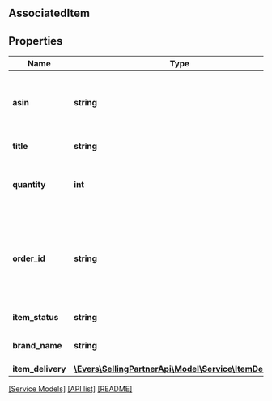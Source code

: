 ## AssociatedItem

## Properties

Name | Type | Description | Notes
------------ | ------------- | ------------- | -------------
**asin** | **string** | The Amazon Standard Identification Number (ASIN) of the item. | [optional]
**title** | **string** | The title of the item. | [optional]
**quantity** | **int** | The total number of items included in the order. | [optional]
**order_id** | **string** | The Amazon-defined identifier for an order placed by the buyer, in 3-7-7 format. | [optional]
**item_status** | **string** | The status of the item. | [optional]
**brand_name** | **string** | The brand name of the item. | [optional]
**item_delivery** | [**\Evers\SellingPartnerApi\Model\Service\ItemDelivery**](ItemDelivery.md) |  | [optional]

[[Service Models]](../) [[API list]](../../Api) [[README]](../../../README.md)
